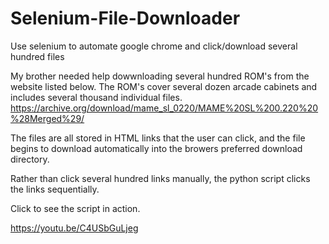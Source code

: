 # Selenium-File-Downloader
Use selenium to automate google chrome and click/download several hundred files


My brother needed help dowwnloading several hundred ROM's from the website listed below. 
The ROM's cover several dozen arcade cabinets and includes several thousand individual files. 
https://archive.org/download/mame_sl_0220/MAME%20SL%200.220%20%28Merged%29/


The files are all stored in HTML links that the user can click, and the file begins to download automatically into the browers preferred download directory. 

Rather than click several hundred links manually, the python script clicks the links sequentially. 



Click to see the script in action. 


https://youtu.be/C4USbGuLjeg

